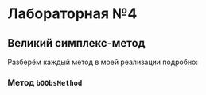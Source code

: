 # Лабораторная №4

## Великий симплекс-метод

Разберём каждый метод в моей реализации подробно:

### Метод `bOObsMethod`
